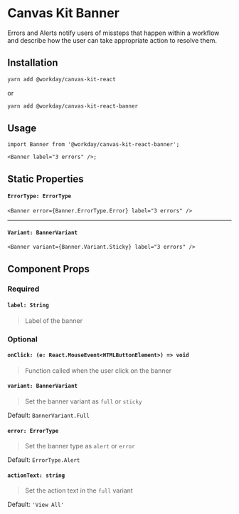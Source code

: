 # Canvas Kit Banner

Errors and Alerts notify users of missteps that happen within a workflow and describe how the user
can take appropriate action to resolve them.

## Installation

```sh
yarn add @workday/canvas-kit-react
```

or

```sh
yarn add @workday/canvas-kit-react-banner
```

## Usage

```tsx
import Banner from '@workday/canvas-kit-react-banner';

<Banner label="3 errors" />;
```

## Static Properties

#### `ErrorType: ErrorType`

```tsx
<Banner error={Banner.ErrorType.Error} label="3 errors" />
```

---

#### `Variant: BannerVariant`

```tsx
<Banner variant={Banner.Variant.Sticky} label="3 errors" />
```

## Component Props

### Required

#### `label: String`

> Label of the banner

### Optional

#### `onClick: (e: React.MouseEvent<HTMLButtonElement>) => void`

> Function called when the user click on the banner

#### `variant: BannerVariant`

> Set the banner variant as `full` or `sticky`

Default: `BannerVariant.Full`

#### `error: ErrorType`

> Set the banner type as `alert` or `error`

Default: `ErrorType.Alert`

#### `actionText: string`

> Set the action text in the `full` variant

Default: `'View All'`
